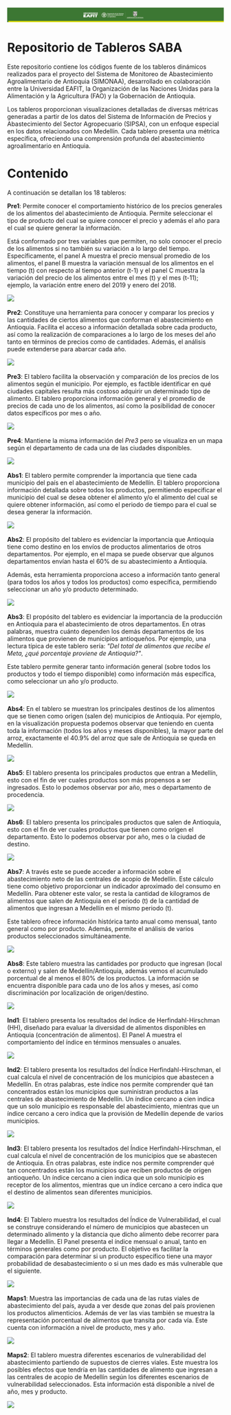 ![](logo.jpeg)

# Repositorio de Tableros SABA

Este repositorio contiene los códigos fuente de los tableros dinámicos realizados para el proyecto del Sistema de Monitoreo de Abastecimiento Agroalimentario de Antioquia (SIMONAA), desarrollado en colaboración entre la Universidad EAFIT, la Organización de las Naciones Unidas para la Alimentación y la Agricultura (FAO) y la Gobernación de Antioquia.

Los tableros proporcionan visualizaciones detalladas de diversas métricas generadas a partir de los datos del Sistema de Información de Precios y Abastecimiento del Sector Agropecuario (SIPSA), con un enfoque especial en los datos relacionados con Medellín. Cada tablero presenta una métrica específica, ofreciendo una comprensión profunda del abastecimiento agroalimentario en Antioquia.

# Contenido

A continuación se detallan los 18 tableros:

**Pre1**: Permite conocer el comportamiento histórico de los precios generales de los alimentos del abastecimiento de Antioquia. Permite seleccionar el tipo de producto del cual se quiere conocer el precio y además el año para el cual se quiere generar la información.

Está conformado por tres variables que permiten, no solo conocer el precio de los alimentos si no también su variación a lo largo del tiempo. Específicamente, el panel A muestra el precio mensual promedio de los alimentos, el panel B muestra la variación mensual de los alimentos en el tiempo (t) con respecto al tiempo anterior (t-1) y el panel C muestra la variación del precio de los alimentos entre el mes (t) y el mes (t-11); ejemplo, la variación entre enero del 2019 y enero del 2018.

![](Pre1/preview_tablero.png) 

**Pre2**: Constituye una herramienta para conocer y comparar los precios y las cantidades de ciertos alimentos que conforman el abastecimiento en Antioquia. Facilita el acceso a información detallada sobre cada producto, así como la realización de comparaciones a lo largo de los meses del año tanto en términos de precios como de cantidades. Además, el análisis puede extenderse para abarcar cada año.

![](Pre2/preview_tablero.png)

**Pre3**: El tablero facilita la observación y comparación de los precios de los alimentos según el municipio. Por ejemplo, es factible identificar en qué ciudades capitales resulta más costoso adquirir un determinado tipo de alimento. El tablero proporciona información general y el promedio de precios de cada uno de los alimentos, así como la posibilidad de conocer datos específicos por mes o año.

![](Pre3/preview_tablero.png)

**Pre4**: Mantiene la misma información del *Pre3* pero se visualiza en un mapa según el departamento de cada una de las ciudades disponibles.

![](Pre4/preview_tablero.png) 

**Abs1**: El tablero permite comprender la importancia que tiene cada municipio del país en el abastecimiento de Medellín. El tablero proporciona información detallada sobre todos los productos, permitiendo especificar el municipio del cual se desea obtener el alimento y/o el alimento del cual se quiere obtener información, así como el periodo de tiempo para el cual se desea generar la información.

![](Abs1/preview_tablero.png)

**Abs2**: El propósito del tablero es evidenciar la importancia que Antioquia tiene como destino en los envíos de productos alimentarios de otros departamentos. Por ejemplo, en el mapa se puede observar que algunos departamentos envían hasta el 60% de su abastecimiento a Antioquia.

Además, esta herramienta proporciona acceso a información tanto general (para todos los años y todos los productos) como específica, permitiendo seleccionar un año y/o producto determinado.

![](Abs2/preview_tablero.png)

**Abs3**: El propósito del tablero es evidenciar la importancia de la producción en Antioquia para el abastecimiento de otros departamentos. En otras palabras, muestra cuánto dependen los demás departamentos de los alimentos que provienen de municipios antioqueños. Por ejemplo, una lectura típica de este tablero sería: *"Del total de alimentos que recibe el Meta, ¿qué porcentaje proviene de Antioquia?"*.

Este tablero permite generar tanto información general (sobre todos los productos y todo el tiempo disponible) como información más específica, como seleccionar un año y/o producto.

![](Abs3/preview_tablero.png)

**Abs4**: En el tablero se muestran los principales destinos de los alimentos que se tienen como origen (salen de) municipios de Antioquia. Por ejemplo, en la visualización propuesta podemos observar que teniendo en cuenta toda la información (todos los años y meses disponibles), la mayor parte del arroz, exactamente el 40.9% del arroz que sale de Antioquia se queda en Medellín.

![](Abs4/preview_tablero.png)

**Abs5**: El tablero presenta los principales productos que entran a Medellín, esto con el fin de ver cuales productos son más propensos a ser ingresados. Esto lo podemos observar por año, mes o departamento de procedencia.

![](Abs5/preview_tablero.png)

**Abs6**: El tablero presenta los principales productos que salen de Antioquia, esto con el fin de ver cuales productos que tienen como origen el departamento. Esto lo podemos observar por año, mes o la ciudad de destino.

![](Abs6/preview_tablero.png)

**Abs7**: A través este se puede acceder a información sobre el abastecimiento neto de las centrales de acopio de Medellín. Este cálculo tiene como objetivo proporcionar un indicador aproximado del consumo en Medellín. Para obtener este valor, se resta la cantidad de kilogramos de alimentos que salen de Antioquia en el periodo (t) de la cantidad de alimentos que ingresan a Medellín en el mismo periodo (t).

Este tablero ofrece información histórica tanto anual como mensual, tanto general como por producto. Además, permite el análisis de varios productos seleccionados simultáneamente.

![](Abs7/preview_tablero.png)

**Abs8**: Este tablero muestra las cantidades por producto que ingresan (local o externo) y salen de Medellín/Antioquia, además vemos el acumulado porcentual de al menos el 80% de los productos. La información se encuentra disponible para cada uno de los años y meses, así como discriminación por localización de origen/destino.

![](Abs8/preview_tablero.png)

**Ind1**: El tablero presenta los resultados del índice de Herfindahl-Hirschman (HH), diseñado para evaluar la diversidad de alimentos disponibles en Antioquia (concentración de alimentos). El Panel A muestra el comportamiento del índice en términos mensuales o anuales.

![](Ind1/preview_tablero.png)

**Ind2**: El tablero presenta los resultados del Índice Herfindahl-Hirschman, el cual calcula el nivel de concentración de los municipios que abastecen a Medellín. En otras palabras, este índice nos permite comprender qué tan concentrados están los municipios que suministran productos a las centrales de abastecimiento de Medellín. Un índice cercano a cien indica que un solo municipio es responsable del abastecimiento, mientras que un índice cercano a cero indica que la provisión de Medellín depende de varios municipios.

![](Ind2/preview_tablero.png)

**Ind3**: El tablero presenta los resultados del Índice Herfindahl-Hirschman, el cual calcula el nivel de concentración de los municipios que se abastecen de Antioquia. En otras palabras, este índice nos permite comprender qué tan concentrados están los municipios que reciben productos de origen antioqueño. Un índice cercano a cien indica que un solo municipio es receptor de los alimentos, mientras que un índice cercano a cero indica que el destino de alimentos sean diferentes municipios.

![](Ind3/preview_tablero.png)

**Ind4**: El Tablero muestra los resultados del Índice de Vulnerabilidad, el cual se construye considerando el número de municipios que abastecen un determinado alimento y la distancia que dicho alimento debe recorrer para llegar a Medellín. El Panel presenta el índice mensual o anual, tanto en términos generales como por producto. El objetivo es facilitar la comparación para determinar si un producto específico tiene una mayor probabilidad de desabastecimiento o si un mes dado es más vulnerable que el siguiente.

![](Ind4/preview_tablero.png)

**Maps1**: Muestra las importancias de cada una de las rutas viales de abastecimiento del país, ayuda a ver desde que zonas del país provienen los productos alimenticios. Además de ver las vias también se muestra la representación porcentual de alimentos que transita por cada vía. Este cuenta con información a nivel de producto, mes y año.

![](Maps1/preview_tablero.png)

**Maps2**: El tablero muestra diferentes escenarios de vulnerabilidad del abastecimiento partiendo de supuestos de cierres viales. Este muestra los posibles efectos que tendría en las cantidades de alimento que ingresan a las centrales de acopio de Medellín según los diferentes escenarios de vulnerabilidad seleccionados. Esta información está disponible a nivel de año, mes y producto.

![](Maps2/preview_tablero.png)

